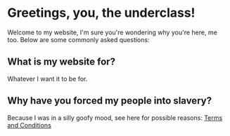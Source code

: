 # Greetings, you, the underclass! 
Welcome to my website, I'm sure you're wondering why you're here, me too.
Below are some commonly asked questions:
## What is my website for?
Whatever I want it to be for.
## Why have you forced my people into slavery?
Because I was in a silly goofy mood, see here for possible reasons:
[Terms and Conditions](/TermsAndConditions.md)
